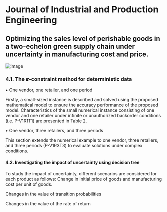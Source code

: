 # Journal of Industrial and Production Engineering


## Optimizing the sales level of perishable goods in a two-echelon green supply chain under uncertainty in manufacturing cost and price.




![image](https://user-images.githubusercontent.com/89356245/178157719-dbd85fba-443c-4d84-ad55-9d494fb378b3.png)


### 4.1.	The 𝜺-constraint method for deterministic data

•	One vendor, one retailer, and one period

Firstly, a small-sized instance is described and solved using the proposed mathematical model to ensure the accuracy performance of the proposed model. Characteristics of the small numerical instance consisting of one vendor and one retailer under infinite or unauthorized backorder conditions (i.e. P-V1R1T1) are presented in Table 2.

•	One vendor, three retailers, and three periods

This section extends the numerical example to one vendor, three retailers, and three periods (P-V1R3T3) to evaluate solutions under complex conditions.


#### 4.2.	Investigating the impact of uncertainty using decision tree

To study the impact of uncertainty, different scenarios are considered for each product as follows:
	Change in initial price of goods and manufacturing cost per unit of goods.

Changes in the value of transition probabilities

Changes in the value of the rate of return

